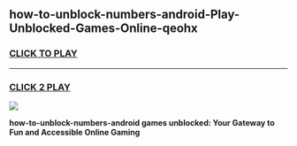 
## how-to-unblock-numbers-android-Play-Unblocked-Games-Online-qeohx
<h3>
<a href="https://premium76.site?title=how-to-unblock-numbers-android&ref=25A">CLICK TO PLAY</a></h3>
<hr>

<h3>
<a href="https://premium76.site?title=how-to-unblock-numbers-android&ref=25A">CLICK 2 PLAY</a>
  
</h3>

<a href="https://premium76.site?title=how-to-unblock-numbers-android&ref=25A"><img src="https://clearcache.store/games.png"></a>


**how-to-unblock-numbers-android games unblocked: Your Gateway to Fun and Accessible Online Gaming**
